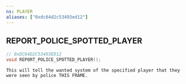 ```yaml
---
ns: PLAYER
aliases: ["0xdc64d2c53493ed12"]
---
```

## REPORT_POLICE_SPOTTED_PLAYER

```c
// 0xDC64D2C53493ED12
void REPORT_POLICE_SPOTTED_PLAYER();
```

```
This will tell the wanted system of the specified player that they were seen by police THIS FRAME.
```
